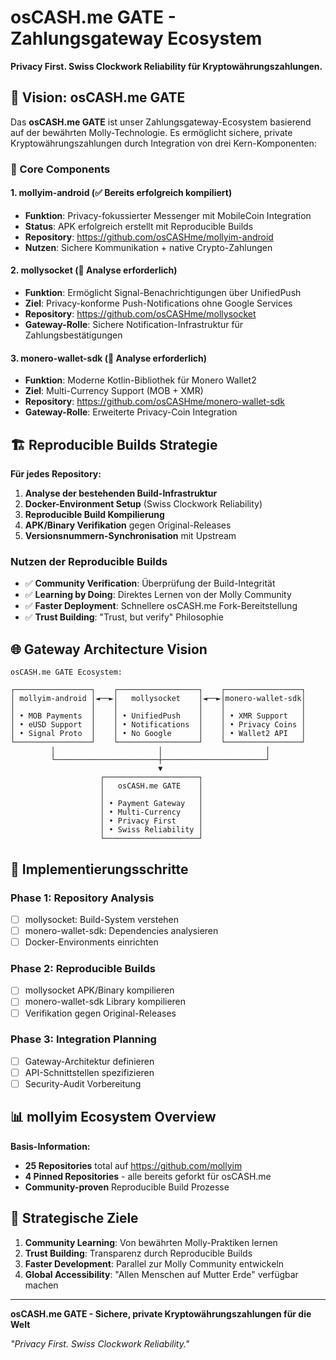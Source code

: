 # osCASH.me GATE - Zahlungsgateway Ecosystem

**Privacy First. Swiss Clockwork Reliability für Kryptowährungszahlungen.**

## 🎯 Vision: osCASH.me GATE

Das **osCASH.me GATE** ist unser Zahlungsgateway-Ecosystem basierend auf der bewährten Molly-Technologie. Es ermöglicht sichere, private Kryptowährungszahlungen durch Integration von drei Kern-Komponenten:

### 📱 Core Components

#### 1. mollyim-android (✅ Bereits erfolgreich kompiliert)
- **Funktion**: Privacy-fokussierter Messenger mit MobileCoin Integration
- **Status**: APK erfolgreich erstellt mit Reproducible Builds
- **Repository**: https://github.com/osCASHme/mollyim-android
- **Nutzen**: Sichere Kommunikation + native Crypto-Zahlungen

#### 2. mollysocket (🔧 Analyse erforderlich)
- **Funktion**: Ermöglicht Signal-Benachrichtigungen über UnifiedPush
- **Ziel**: Privacy-konforme Push-Notifications ohne Google Services
- **Repository**: https://github.com/osCASHme/mollysocket
- **Gateway-Rolle**: Sichere Notification-Infrastruktur für Zahlungsbestätigungen

#### 3. monero-wallet-sdk (🔧 Analyse erforderlich)  
- **Funktion**: Moderne Kotlin-Bibliothek für Monero Wallet2
- **Ziel**: Multi-Currency Support (MOB + XMR)
- **Repository**: https://github.com/osCASHme/monero-wallet-sdk
- **Gateway-Rolle**: Erweiterte Privacy-Coin Integration

## 🏗️ Reproducible Builds Strategie

**Für jedes Repository:**
1. **Analyse der bestehenden Build-Infrastruktur**
2. **Docker-Environment Setup** (Swiss Clockwork Reliability)
3. **Reproducible Build Kompilierung** 
4. **APK/Binary Verifikation** gegen Original-Releases
5. **Versionsnummern-Synchronisation** mit Upstream

### Nutzen der Reproducible Builds
- ✅ **Community Verification**: Überprüfung der Build-Integrität
- ✅ **Learning by Doing**: Direktes Lernen von der Molly Community
- ✅ **Faster Deployment**: Schnellere osCASH.me Fork-Bereitstellung
- ✅ **Trust Building**: "Trust, but verify" Philosophie

## 🌐 Gateway Architecture Vision

```
osCASH.me GATE Ecosystem:

┌─────────────────┐    ┌──────────────────┐    ┌─────────────────┐
│ mollyim-android │◄──►│   mollysocket    │◄──►│monero-wallet-sdk│
│                 │    │                  │    │                 │
│ • MOB Payments  │    │ • UnifiedPush    │    │ • XMR Support   │
│ • eUSD Support  │    │ • Notifications  │    │ • Privacy Coins │
│ • Signal Proto  │    │ • No Google      │    │ • Wallet2 API   │
└─────────────────┘    └──────────────────┘    └─────────────────┘
         │                       │                       │
         └───────────────────────┼───────────────────────┘
                                 ▼
                    ┌─────────────────────┐
                    │   osCASH.me GATE    │
                    │                     │
                    │ • Payment Gateway   │
                    │ • Multi-Currency    │ 
                    │ • Privacy First     │
                    │ • Swiss Reliability │
                    └─────────────────────┘
```

## 🔧 Implementierungsschritte

### Phase 1: Repository Analysis
- [ ] mollysocket: Build-System verstehen
- [ ] monero-wallet-sdk: Dependencies analysieren  
- [ ] Docker-Environments einrichten

### Phase 2: Reproducible Builds
- [ ] mollysocket APK/Binary kompilieren
- [ ] monero-wallet-sdk Library kompilieren
- [ ] Verifikation gegen Original-Releases

### Phase 3: Integration Planning
- [ ] Gateway-Architektur definieren
- [ ] API-Schnittstellen spezifizieren
- [ ] Security-Audit Vorbereitung

## 📊 mollyim Ecosystem Overview

**Basis-Information:**
- **25 Repositories** total auf https://github.com/mollyim
- **4 Pinned Repositories** - alle bereits geforkt für osCASH.me
- **Community-proven** Reproducible Build Prozesse

## 🎯 Strategische Ziele

1. **Community Learning**: Von bewährten Molly-Praktiken lernen
2. **Trust Building**: Transparenz durch Reproducible Builds
3. **Faster Development**: Parallel zur Molly Community entwickeln
4. **Global Accessibility**: "Allen Menschen auf Mutter Erde" verfügbar machen

---

**osCASH.me GATE - Sichere, private Kryptowährungszahlungen für die Welt**

*"Privacy First. Swiss Clockwork Reliability."*